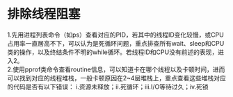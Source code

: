 # 排除线程阻塞 #
1.先用进程列表命令（如ps）查看对应的PID，若其中的线程ID变化较慢，或CPU占用率一直居高不下，可以认为是死循环问题，重点排查所有wait、sleep和CPU类的操作，以及终结条件不明的while循环。若线程ID和CPU没有前述的表现，进入2。  
2.使用pprof类命令查看routine信息，可以知道卡在哪个线程以及卡顿时间，进而可以找到对应的线程堆栈，一般卡顿原因在2~4层堆栈上，重点查看这些堆栈对应的代码是否有以下错误：
i.资源未释放；ii.死循环；iii.I/O等待过久；iv.死锁
